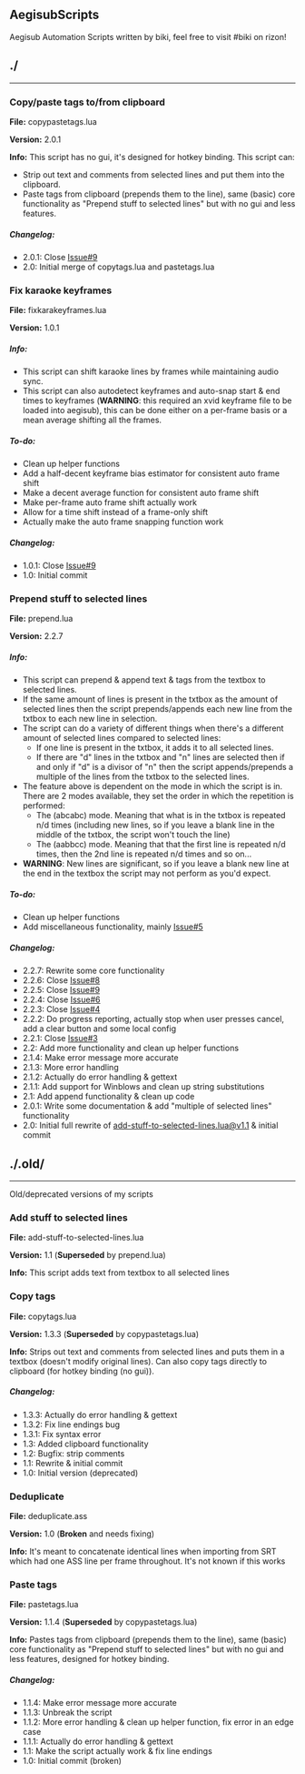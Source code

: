 AegisubScripts
--------------

Aegisub Automation Scripts written by biki, feel free to visit #biki on rizon!

## ./
--------------


### Copy/paste tags to/from clipboard
**File:** copypastetags.lua

**Version:** 2.0.1

**Info:** This script has no gui, it's designed for hotkey binding. This script can:
* Strip out text and comments from selected lines and put them into the clipboard.
* Paste tags from clipboard (prepends them to the line), same (basic) core functionality as "Prepend stuff to selected lines" but with no gui and less features.

##### Changelog:
* 2.0.1: Close [Issue#9](https://github.com/biki-desu/AegisubScripts/issues/9)
* 2.0: Initial merge of copytags.lua and pastetags.lua


### Fix karaoke keyframes
**File:** fixkarakeyframes.lua

**Version:** 1.0.1

##### Info:
* This script can shift karaoke lines by frames while maintaining audio sync.
* This script can also autodetect keyframes and auto-snap start & end times to keyframes (**WARNING**: this required an xvid keyframe file to be loaded into aegisub), this can be done either on a per-frame basis or a mean average shifting all the frames.

##### To-do:
* Clean up helper functions
* Add a half-decent keyframe bias estimator for consistent auto frame shift
* Make a decent average function for consistent auto frame shift
* Make per-frame auto frame shift actually work
* Allow for a time shift instead of a frame-only shift
* Actually make the auto frame snapping function work

##### Changelog:
* 1.0.1: Close [Issue#9](https://github.com/biki-desu/AegisubScripts/issues/9)
* 1.0: Initial commit


### Prepend stuff to selected lines
**File:** prepend.lua

**Version:** 2.2.7

##### Info:
* This script can prepend & append text & tags from the textbox to selected lines.
* If the same amount of lines is present in the txtbox as the amount of selected lines then the script prepends/appends each new line from the txtbox to each new line in selection.
* The script can do a variety of different things when there's a different amount of selected lines compared to selected lines:
  * If one line is present in the txtbox, it adds it to all selected lines.
  * If there are "d" lines in the txtbox and "n" lines are selected then if and only if "d" is a divisor of "n" then the script appends/prepends a multiple of the lines from the txtbox to the selected lines.
* The feature above is dependent on the mode in which the script is in. There are 2 modes available, they set the order in which the repetition is performed:
  * The (abcabc) mode. Meaning that what is in the txtbox is repeated n/d times (including new lines, so if you leave a blank line in the middle of the txtbox, the script won't touch the line)
  * The (aabbcc) mode. Meaning that that the first line is repeated n/d times, then the 2nd line is repeated n/d times and so on...
* **WARNING**: New lines are significant, so if you leave a blank new line at the end in the textbox the script may not perform as you'd expect.

##### To-do:
* Clean up helper functions
* Add miscellaneous functionality, mainly [Issue#5](https://github.com/biki-desu/AegisubScripts/issues/5)

##### Changelog:
* 2.2.7: Rewrite some core functionality
* 2.2.6: Close [Issue#8](https://github.com/biki-desu/AegisubScripts/issues/8)
* 2.2.5: Close [Issue#9](https://github.com/biki-desu/AegisubScripts/issues/9)
* 2.2.4: Close [Issue#6](https://github.com/biki-desu/AegisubScripts/issues/6)
* 2.2.3: Close [Issue#4](https://github.com/biki-desu/AegisubScripts/issues/4)
* 2.2.2: Do progress reporting, actually stop when user presses cancel, add a clear button and some local config
* 2.2.1: Close [Issue#3](https://github.com/biki-desu/AegisubScripts/issues/3)
* 2.2: Add more functionality and clean up helper functions
* 2.1.4: Make error message more accurate
* 2.1.3: More error handling
* 2.1.2: Actually do error handling & gettext
* 2.1.1: Add support for Winblows and clean up string substitutions
* 2.1: Add append functionality & clean up code
* 2.0.1: Write some documentation & add "multiple of selected lines" functionality
* 2.0: Initial full rewrite of add-stuff-to-selected-lines.lua@v1.1 & initial commit


## ./.old/
--------------
Old/deprecated versions of my scripts


### Add stuff to selected lines
**File:** add-stuff-to-selected-lines.lua

**Version:** 1.1 (**Superseded** by prepend.lua)

**Info:** This script adds text from textbox to all selected lines


### Copy tags
**File:** copytags.lua

**Version:** 1.3.3 (**Superseded** by copypastetags.lua)

**Info:** Strips out text and comments from selected lines and puts them in a textbox (doesn't modify original lines). Can also copy tags directly to clipboard (for hotkey binding (no gui)).

##### Changelog: 
* 1.3.3: Actually do error handling & gettext
* 1.3.2: Fix line endings bug
* 1.3.1: Fix syntax error
* 1.3: Added clipboard functionality
* 1.2: Bugfix: strip comments
* 1.1: Rewrite & initial commit
* 1.0: Initial version (deprecated)


### Deduplicate
**File:** deduplicate.ass

**Version:** 1.0 (**Broken** and needs fixing)

**Info:** It's meant to concatenate identical lines when importing from SRT which had one ASS line per frame throughout. It's not known if this works


### Paste tags
**File:** pastetags.lua

**Version:** 1.1.4 (**Superseded** by copypastetags.lua)

**Info:** Pastes tags from clipboard (prepends them to the line), same (basic) core functionality as "Prepend stuff to selected lines" but with no gui and less features, designed for hotkey binding.

##### Changelog: 
* 1.1.4: Make error message more accurate
* 1.1.3: Unbreak the script
* 1.1.2: More error handling & clean up helper function, fix error in an edge case
* 1.1.1: Actually do error handling & gettext
* 1.1: Make the script actually work & fix line endings
* 1.0: Initial commit (broken)

